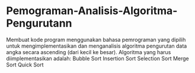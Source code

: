 # Pemograman-Analisis-Algoritma-Pengurutann
Membuat kode program menggunakan bahasa pemrograman yang dipilih untuk mengimplementasikan dan menganalisis algoritma pengurutan data angka secara ascending (dari kecil ke besar). Algoritma yang harus diimplementasikan adalah:  Bubble Sort Insertion Sort Selection Sort Merge Sort Quick Sort
